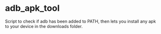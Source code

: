 # adb_apk_tool
Script to check if adb has been added to PATH, then lets you install any apk to your device in the downloads folder.
